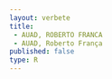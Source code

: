 ```yaml
---
layout: verbete
title:
 - AUAD, ROBERTO FRANCA
 - AUAD, Roberto França
published: false
type: R
---
```


